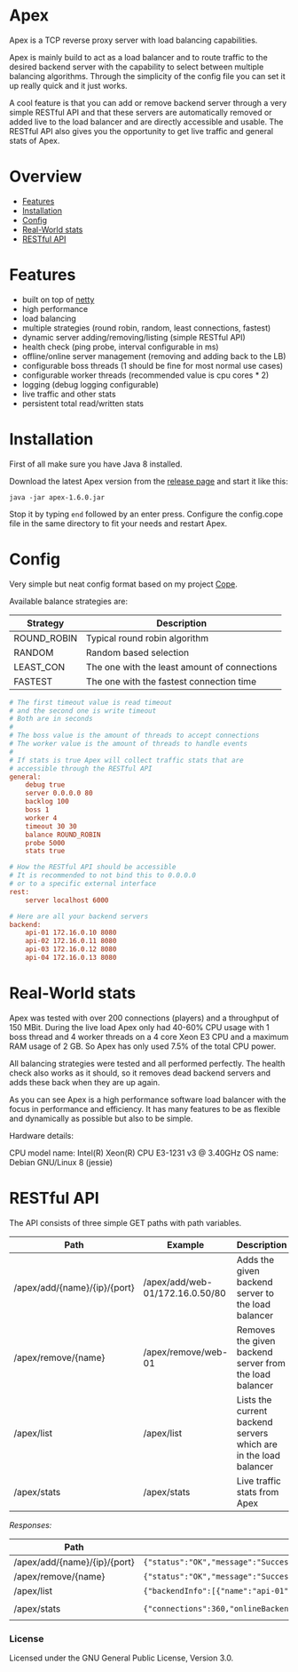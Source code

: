 # Apex
Apex is a TCP reverse proxy server with load balancing capabilities.

Apex is mainly build to act as a load balancer and to route traffic to the desired backend server with the capability to select between multiple balancing algorithms. Through the simplicity of the config file you can set it up really quick and it just works.

A cool feature is that you can add or remove backend server through a very simple RESTful API and that these servers are automatically removed or added live to the load balancer
and are directly accessible and usable.
The RESTful API also gives you the opportunity to get live traffic and general stats of Apex.

# Overview

- [Features](https://github.com/JackWhite20/Apex#features)
- [Installation](https://github.com/JackWhite20/Apex#installation)
- [Config](https://github.com/JackWhite20/Apex#config)
- [Real-World stats](https://github.com/JackWhite20/Apex#real-world-stats)
- [RESTful API](https://github.com/JackWhite20/Apex#restful-api)

# Features

- built on top of [netty](https://github.com/netty/netty)
- high performance
- load balancing
- multiple strategies (round robin, random, least connections, fastest)
- dynamic server adding/removing/listing (simple RESTful API)
- health check (ping probe, interval configurable in ms)
- offline/online server management (removing and adding back to the LB)
- configurable boss threads (1 should be fine for most normal use cases)
- configurable worker threads (recommended value is cpu cores * 2)
- logging (debug logging configurable)
- live traffic and other stats
- persistent total read/written stats

# Installation

First of all make sure you have Java 8 installed.

Download the latest Apex version from the [release page](https://github.com/JackWhite20/Apex/releases) and start it like this:

```
java -jar apex-1.6.0.jar
```

Stop it by typing ```end``` followed by an enter press. Configure the config.cope file in the same directory to fit your needs and restart Apex.

# Config

Very simple but neat config format based on my project [Cope](https://jackwhite20.github.io/Cope/).

Available balance strategies are:

| Strategy  | Description |
| --------- | ----------- |
| ROUND_ROBIN | Typical round robin algorithm |
| RANDOM | Random based selection |
| LEAST_CON | The one with the least amount of connections |
| FASTEST | The one with the fastest connection time |

```ini
# The first timeout value is read timeout
# and the second one is write timeout
# Both are in seconds
#
# The boss value is the amount of threads to accept connections
# The worker value is the amount of threads to handle events
#
# If stats is true Apex will collect traffic stats that are 
# accessible through the RESTful API
general:
    debug true
    server 0.0.0.0 80
    backlog 100
    boss 1
    worker 4
    timeout 30 30
    balance ROUND_ROBIN
    probe 5000
    stats true

# How the RESTful API should be accessible
# It is recommended to not bind this to 0.0.0.0
# or to a specific external interface
rest:
    server localhost 6000

# Here are all your backend servers
backend:
    api-01 172.16.0.10 8080
    api-02 172.16.0.11 8080
    api-03 172.16.0.12 8080
    api-04 172.16.0.13 8080
```

# Real-World stats

Apex was tested with over 200 connections (players) and a throughput of 150 MBit.
During the live load Apex only had 40-60% CPU usage with 1 boss thread and 4 worker threads on a 4 core Xeon E3 CPU and a maximum RAM usage of 2 GB.
So Apex has only used 7.5% of the total CPU power.

All balancing strategies were tested and all performed perfectly. The health check also works as it should, so it removes dead backend servers and adds these back when they are up again.

As you can see Apex is a high performance software load balancer with the focus in performance and efficiency. It has
many features to be as flexible and dynamically as possible but also to be simple.

Hardware details:

CPU model name: Intel(R) Xeon(R) CPU E3-1231 v3 @ 3.40GHz
OS name: Debian GNU/Linux 8 (jessie)

# RESTful API

The API consists of three simple GET paths with path variables.

| Path | Example | Description |
| --------- | ----------- | ----------- |
| /apex/add/{name}/{ip}/{port} | /apex/add/web-01/172.16.0.50/80 | Adds the given backend server to the load balancer |
| /apex/remove/{name} | /apex/remove/web-01 | Removes the given backend server from the load balancer |
| /apex/list | /apex/list | Lists the current backend servers which are in the load balancer |
| /apex/stats | /apex/stats | Live traffic stats from Apex |

_Responses:_

| Path | Success | Error |
| --------- | ----------- | ----------- |
| /apex/add/{name}/{ip}/{port} | ```{"status":"OK","message":"Successfully added server"}``` | ```{"status":"SERVER_ALREADY_ADDED","message":"Server was already added"}``` |
| /apex/remove/{name} | ```{"status":"OK","message":"Successfully removed server"}``` | ```{"status":"SERVER_NOT_FOUND","message":"Server not found"}``` |
| /apex/list | ```{"backendInfo":[{"name":"api-01","host":"172.16.0.10","port":8080,"connectTime":125.0}],"status":"OK","message":"List received"}``` | ```{"status":"ERROR","message":"Unable to get the balancing strategy"}``` |
| /apex/stats | ```{"connections":360,"onlineBackendServers":3,"currentReadBytes":500,"currentWrittenBytes":25356,"lastReadThroughput":36,"lastWriteThroughput":39864,"totalReadBytes":929,"totalWrittenBytes":705887}``` | ```{"connections":-1,"onlineBackendServers":-1,"currentReadBytes":-1,"currentWriteBytes":-1,"lastReadThroughput":-1,"lastWriteThroughput":-1,"totalReadBytes":-1,"totalWrittenBytes":-1,"status":"ERROR","message":"Stats are disabled"}``` |

### License

Licensed under the GNU General Public License, Version 3.0.
